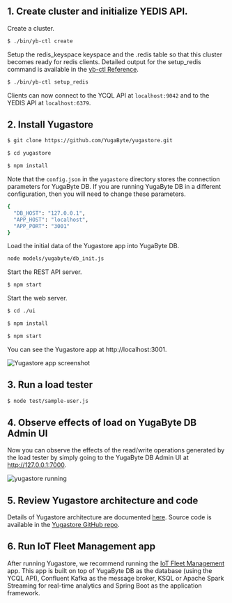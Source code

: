 ## 1. Create cluster and initialize YEDIS API.

Create a cluster.

```{.sh .copy .separator-dollar}
$ ./bin/yb-ctl create
``` 

Setup the redis_keyspace keyspace and the .redis table so that this cluster becomes ready for redis clients. Detailed output for the setup_redis command is available in the [yb-ctl Reference](../../admin/yb-ctl/#setup-redis).

```{.sh .copy .separator-dollar}
$ ./bin/yb-ctl setup_redis
```

Clients can now connect to the YCQL API at `localhost:9042` and to the YEDIS API at  `localhost:6379`.

## 2. Install Yugastore

```{.sh .copy .separator-dollar}
$ git clone https://github.com/YugaByte/yugastore.git
```

```{.sh .copy .separator-dollar}
$ cd yugastore
```
```{.sh .copy .separator-dollar}
$ npm install
```

Note that the `config.json` in the `yugastore` directory stores the connection parameters for YugaByte DB. If you are running YugaByte DB in a different configuration, then you will need to change these parameters.

```sh
{
  "DB_HOST": "127.0.0.1",
  "APP_HOST": "localhost",
  "APP_PORT": "3001"
}
```

Load the initial data of the Yugastore app into YugaByte DB.

```{.sh .copy .separator-dollar}
node models/yugabyte/db_init.js
```

Start the REST API server.

```{.sh .copy .separator-dollar}
$ npm start
```

Start the web server.

```{.sh .copy .separator-dollar}
$ cd ./ui
```
```{.sh .copy .separator-dollar}
$ npm install
```
```{.sh .copy .separator-dollar}
$ npm start
```

You can see the Yugastore app at http://localhost:3001.

![Yugastore app screenshot](/images/develop/realworld-apps/ecommerce-app/yugastore-app-screenshots.png)

## 3. Run a load tester

```{.sh .copy .separator-dollar}
$ node test/sample-user.js
```

## 4. Observe effects of load on YugaByte DB Admin UI

Now you can observe the effects of the read/write operations generated by the load tester by simply going to the YugaByte DB Admin UI at http://127.0.0.1:7000.

![yugastore running](/images/quick_start/binary-yugastore-running.png)

## 5. Review Yugastore architecture and code

Details of Yugastore architecture are documented [here](../../develop/realworld-apps/ecommerce-app/). Source code is available in the [Yugastore GitHub repo](https://github.com/YugaByte/yugastore).


## 6. Run IoT Fleet Management app

After running Yugastore, we recommend running the [IoT Fleet Management](../../develop/realworld-apps/iot-spark-kafka-ksql/) app. This app is built on top of YugaByte DB as the database (using the YCQL API), Confluent Kafka as the message broker, KSQL or Apache Spark Streaming for real-time analytics and Spring Boot as the application framework.


